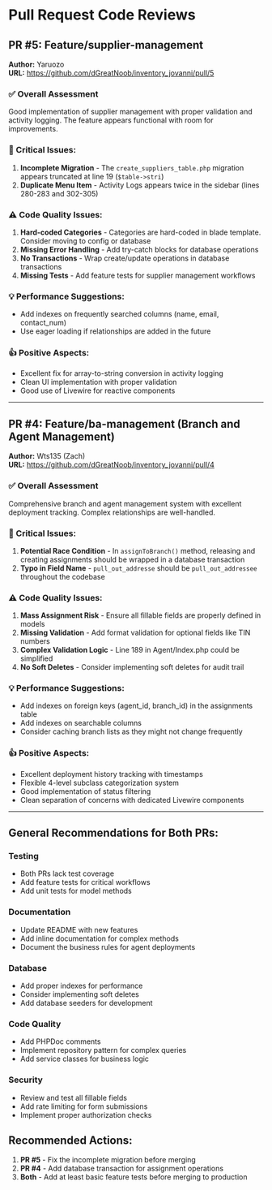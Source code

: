 # Pull Request Code Reviews

## PR #5: Feature/supplier-management
**Author:** Yaruozo  
**URL:** https://github.com/dGreatNoob/inventory_jovanni/pull/5

### ✅ Overall Assessment
Good implementation of supplier management with proper validation and activity logging. The feature appears functional with room for improvements.

### 🔴 Critical Issues:
1. **Incomplete Migration** - The `create_suppliers_table.php` migration appears truncated at line 19 (`$table->stri`)
2. **Duplicate Menu Item** - Activity Logs appears twice in the sidebar (lines 280-283 and 302-305)

### ⚠️ Code Quality Issues:
1. **Hard-coded Categories** - Categories are hard-coded in blade template. Consider moving to config or database
2. **Missing Error Handling** - Add try-catch blocks for database operations
3. **No Transactions** - Wrap create/update operations in database transactions
4. **Missing Tests** - Add feature tests for supplier management workflows

### 💡 Performance Suggestions:
- Add indexes on frequently searched columns (name, email, contact_num)
- Use eager loading if relationships are added in the future

### 👍 Positive Aspects:
- Excellent fix for array-to-string conversion in activity logging
- Clean UI implementation with proper validation
- Good use of Livewire for reactive components

---

## PR #4: Feature/ba-management (Branch and Agent Management)
**Author:** Wts135 (Zach)  
**URL:** https://github.com/dGreatNoob/inventory_jovanni/pull/4

### ✅ Overall Assessment
Comprehensive branch and agent management system with excellent deployment tracking. Complex relationships are well-handled.

### 🔴 Critical Issues:
1. **Potential Race Condition** - In `assignToBranch()` method, releasing and creating assignments should be wrapped in a database transaction
2. **Typo in Field Name** - `pull_out_addresse` should be `pull_out_addressee` throughout the codebase

### ⚠️ Code Quality Issues:
1. **Mass Assignment Risk** - Ensure all fillable fields are properly defined in models
2. **Missing Validation** - Add format validation for optional fields like TIN numbers
3. **Complex Validation Logic** - Line 189 in Agent/Index.php could be simplified
4. **No Soft Deletes** - Consider implementing soft deletes for audit trail

### 💡 Performance Suggestions:
- Add indexes on foreign keys (agent_id, branch_id) in the assignments table
- Add indexes on searchable columns
- Consider caching branch lists as they might not change frequently

### 👍 Positive Aspects:
- Excellent deployment history tracking with timestamps
- Flexible 4-level subclass categorization system
- Good implementation of status filtering
- Clean separation of concerns with dedicated Livewire components

---

## General Recommendations for Both PRs:

### Testing
- Both PRs lack test coverage
- Add feature tests for critical workflows
- Add unit tests for model methods

### Documentation
- Update README with new features
- Add inline documentation for complex methods
- Document the business rules for agent deployments

### Database
- Add proper indexes for performance
- Consider implementing soft deletes
- Add database seeders for development

### Code Quality
- Add PHPDoc comments
- Implement repository pattern for complex queries
- Add service classes for business logic

### Security
- Review and test all fillable fields
- Add rate limiting for form submissions
- Implement proper authorization checks

## Recommended Actions:
1. **PR #5** - Fix the incomplete migration before merging
2. **PR #4** - Add database transaction for assignment operations
3. **Both** - Add at least basic feature tests before merging to production
